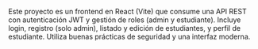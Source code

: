 <!-- Use this file to provide workspace-specific custom instructions to Copilot. For more details, visit https://code.visualstudio.com/docs/copilot/copilot-customization#_use-a-githubcopilotinstructionsmd-file -->

Este proyecto es un frontend en React (Vite) que consume una API REST con autenticación JWT y gestión de roles (admin y estudiante). Incluye login, registro (solo admin), listado y edición de estudiantes, y perfil de estudiante. Utiliza buenas prácticas de seguridad y una interfaz moderna.

